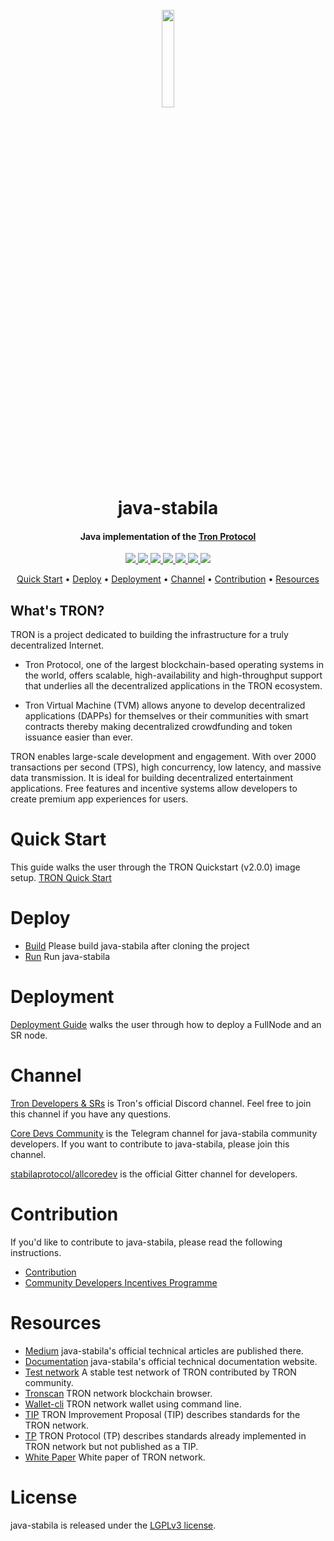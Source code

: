 <h1 align="center">
  <br>
  <img width=20% src="https://github.com/stabilaprotocol/wiki/blob/master/images/java-stabila.jpg?raw=true">
  <br>
  java-stabila
  <br>
</h1>

<h4 align="center">
  Java implementation of the <a href="https://stabila.network">Tron Protocol</a>
</h4>


<p align="center">
  <a href="https://gitter.im/stabilaprotocol/allcoredev">
    <img src="https://camo.githubusercontent.com/da2edb525cde1455a622c58c0effc3a90b9a181c/68747470733a2f2f6261646765732e6769747465722e696d2f4a6f696e253230436861742e737667">
  </a>

  <a href="https://travis-ci.org/stabilaprotocol/java-stabila">
    <img src="https://travis-ci.org/stabilaprotocol/java-stabila.svg?branch=develop">
  </a>

  <a href="https://codecov.io/gh/stabilaprotocol/java-stabila">
    <img src="https://codecov.io/gh/stabilaprotocol/java-stabila/branch/develop/graph/badge.svg" />
  </a>

  <a href="https://github.com/stabilaprotocol/java-stabila/issues">
    <img src="https://img.shields.io/github/issues/stabilaprotocol/java-stabila.svg">
  </a>

  <a href="https://github.com/stabilaprotocol/java-stabila/pulls">
    <img src="https://img.shields.io/github/issues-pr/stabilaprotocol/java-stabila.svg">
  </a>

  <a href="https://github.com/stabilaprotocol/java-stabila/graphs/contributors">
    <img src="https://img.shields.io/github/contributors/stabilaprotocol/java-stabila.svg">
  </a>

  <a href="LICENSE">
    <img src="https://img.shields.io/github/license/stabilaprotocol/java-stabila.svg">
  </a>
</p>

<p align="center">
  <a href="#quick-start">Quick Start</a> •
  <a href="#deploy">Deploy</a> •
  <a href="#Deployment">Deployment</a> •
  <a href="#Channel">Channel</a> •
  <a href="#Contribution">Contribution</a> •
  <a href="#Resources">Resources</a>
</p>

## What's TRON?

TRON is a project dedicated to building the infrastructure for a truly decentralized Internet.

* Tron Protocol, one of the largest blockchain-based operating systems in the world, offers scalable, high-availability and high-throughput support that underlies all the decentralized applications in the TRON ecosystem.

* Tron Virtual Machine (TVM) allows anyone to develop decentralized applications (DAPPs) for themselves or their communities with smart contracts thereby making decentralized crowdfunding and token issuance easier than ever.

TRON enables large-scale development and engagement. With over 2000 transactions per second (TPS), high concurrency, low latency, and massive data transmission. It is ideal for building decentralized entertainment applications. Free features and incentive systems allow developers to create premium app experiences for users.

# Quick Start
This guide walks the user through the TRON Quickstart (v2.0.0) image setup.
[TRON Quick Start](./quickstart.md)

# Deploy
* [Build](./build.md) Please build java-stabila after cloning the project
* [Run](./run.md) Run java-stabila

# Deployment
[Deployment Guide](https://stabilaprotocol.github.io/documentation-en/developers/deployment/)
 walks the user through how to deploy a FullNode and an SR node.

# Channel
[Tron Developers & SRs](https://discord.gg/hqKvyAM) is Tron's official Discord channel. Feel free to join this channel if you have any questions.

[Core Devs Community](https://t.me/stabilacoredevscommunity) is the Telegram channel for java-stabila community developers. If you want to contribute to java-stabila, please join this channel.

[stabilaprotocol/allcoredev](https://gitter.im/stabilaprotocol/allcoredev) is the official Gitter channel for developers.

# Contribution
If you'd like to contribute to java-stabila, please read the following instructions.

- [Contribution](./CONTRIBUTING.md)
- [Community Developers Incentives Programme](./CONTRIBUTING.md#community-developers-incentives-programme)

# Resources
* [Medium](https://medium.com/@coredevs) java-stabila's official technical articles are published there.
* [Documentation](https://stabilaprotocol.github.io/documentation-en/introduction/) java-stabila's official technical documentation website.
* [Test network](http://nileex.io/) A stable test network of TRON contributed by TRON community.
* [Tronscan](https://stabilascan.org/#/) TRON network blockchain browser.
* [Wallet-cli](https://github.com/stabilaprotocol/wallet-cli) TRON network wallet using command line.
* [TIP](https://github.com/stabilaprotocol/tips) TRON Improvement Proposal (TIP) describes standards for the TRON network.
* [TP](https://github.com/stabilaprotocol/tips/tree/master/tp) TRON Protocol (TP) describes standards already implemented in TRON network but not published as a TIP.
* [White Paper](https://stabila.network/resources?lng=&name=1) White paper of TRON network.

# License
java-stabila is released under the [LGPLv3 license](https://github.com/stabilaprotocol/java-stabila/blob/master/LICENSE).